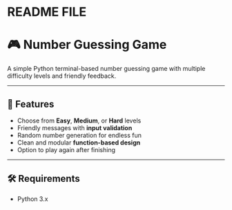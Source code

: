 # README FILE
# 🎮 Number Guessing Game

A simple Python terminal-based number guessing game with multiple difficulty levels and friendly feedback.

---

## 🚀 Features

- Choose from **Easy**, **Medium**, or **Hard** levels
- Friendly messages with **input validation**
- Random number generation for endless fun
- Clean and modular **function-based design**
- Option to play again after finishing

---

## 🛠️ Requirements

- Python 3.x